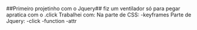 ##Primeiro projetinho com o Jquery##
fiz um ventilador só para pegar apratica com o .click
Trabalhei com: 
Na parte de CSS:
-keyframes
Parte de Jquery:
-click
-function
-attr
